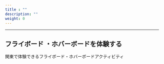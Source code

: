 ```yaml
---
title : ""
description: ""
weight: 0
---
```



<hr />
<h2 id="experience">フライボード ・ホバーボードを体験する</h2>

関東で体験できるフライボード・ホバーボードアクティビティ

<div id="map" style="position:static"></div>







<h2 id="enter">フライボード ・ホバーボードを体験する</h2>

関東で体験できるフライボード・ホバーボードアクティビティ

<button>ここのGoogleMap</button>




<style>
#map { height: 100%; width: 100%}
</style>
<script>
      console.log(1);
      var map_obj;
      function initMap() {
        console.log(map);
        map_obj = new google.maps.Map(map, {
          center: {lat: -34.397, lng: 150.644},
          zoom: 8
        });
      }
    </script>
<script src="https://maps.googleapis.com/maps/api/js?key=AIzaSyASolxHXUI2r1377h26yWShGFaVqbD6XR4&callback=initMap" async defer></script>
